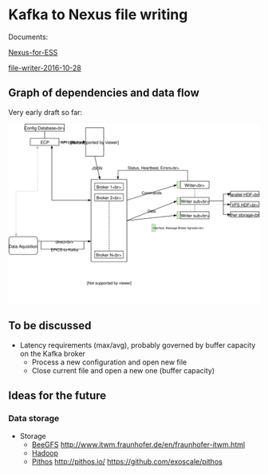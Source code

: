 # Kafka to Nexus file writing

Documents:

[Nexus-for-ESS](https://ess-ics.atlassian.net/wiki/display/DMSC/NeXus+for+ESS)

[file-writer-2016-10-28](https://ess-ics.atlassian.net/wiki/download/attachments/48202445/BrightNeXus.pdf?version=1&modificationDate=1477659873237&cacheVersion=1&api=v2)


## Graph of dependencies and data flow

Very early draft so far:

![Flow](flow.svg)


## To be discussed

- Latency requirements (max/avg), probably governed by buffer capacity on the Kafka broker
  - Process a new configuration and open new file
  - Close current file and open a new one (buffer capacity)




## Ideas for the future

### Data storage
- Storage
  - [BeeGFS](http://www.beegfs.com/content/)
    <http://www.itwm.fraunhofer.de/en/fraunhofer-itwm.html>
  - [Hadoop](http://hadoop.apache.org/)
  - [Pithos](https://www.exoscale.ch/syslog/2016/08/15/object-storage-cassandra-pithos/)
    <http://pithos.io/>
    <https://github.com/exoscale/pithos>
